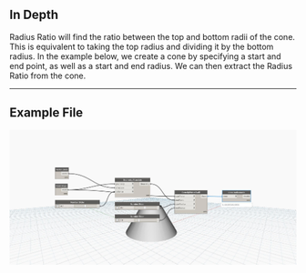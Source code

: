 ## In Depth
Radius Ratio will find the ratio between the top and bottom radii of the cone. This is equivalent to taking the top radius and dividing it by the bottom radius. In the example below, we create a cone by specifying a start and end point, as well as a start and end radius. We can then extract the Radius Ratio from the cone.
___
## Example File

![RadiusRatio](./Autodesk.DesignScript.Geometry.Cone.RadiusRatio_img.jpg)

